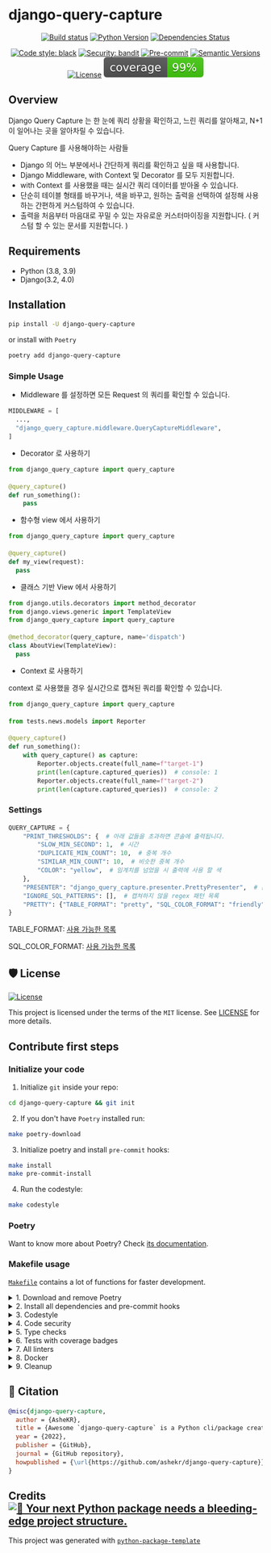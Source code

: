 # django-query-capture

<div align="center">

[![Build status](https://github.com/ashekr/django-query-capture/workflows/build/badge.svg?branch=main&event=push)](https://github.com/ashekr/django-query-capture/actions?query=workflow%3Abuild)
[![Python Version](https://img.shields.io/pypi/pyversions/django-query-capture.svg)](https://pypi.org/project/django-query-capture/)
[![Dependencies Status](https://img.shields.io/badge/dependencies-up%20to%20date-brightgreen.svg)](https://github.com/ashekr/django-query-capture/pulls?utf8=%E2%9C%93&q=is%3Apr%20author%3Aapp%2Fdependabot)

[![Code style: black](https://img.shields.io/badge/code%20style-black-000000.svg)](https://github.com/psf/black)
[![Security: bandit](https://img.shields.io/badge/security-bandit-green.svg)](https://github.com/PyCQA/bandit)
[![Pre-commit](https://img.shields.io/badge/pre--commit-enabled-brightgreen?logo=pre-commit&logoColor=white)](https://github.com/ashekr/django-query-capture/blob/main/.pre-commit-config.yaml)
[![Semantic Versions](https://img.shields.io/badge/%20%20%F0%9F%93%A6%F0%9F%9A%80-semantic--versions-e10079.svg)](https://github.com/ashekr/django-query-capture/releases)
[![License](https://img.shields.io/github/license/ashekr/django-query-capture)](https://github.com/ashekr/django-query-capture/blob/main/LICENSE)
![Coverage Report](assets/images/coverage.svg)

</div>

## Overview

Django Query Capture 는 한 눈에 쿼리 상황을 확인하고, 느린 쿼리를 알아채고, N+1 이 일어나는 곳을 알아차릴 수 있습니다.

Query Capture 를 사용해야하는 사람들

- Django 의 어느 부분에서나 간단하게 쿼리를 확인하고 싶을 때 사용합니다.
- Django Middleware, with Context 및 Decorator 를 모두 지원합니다.
- with Context 를 사용했을 때는 실시간 쿼리 데이터를 받아올 수 있습니다.
- 단순히 테이블 형태를 바꾸거나, 색을 바꾸고, 원하는 출력을 선택하여 설정해 사용하는 간편하게 커스텀하여 수 있습니다.
- 출력을 처음부터 마음대로 꾸밀 수 있는 자유로운 커스터마이징을 지원합니다. ( 커스텀 할 수 있는 문서를 지원합니다. )


## Requirements

- Python (3.8, 3.9)
- Django(3.2, 4.0)

## Installation

```bash
pip install -U django-query-capture
```

or install with `Poetry`

```bash
poetry add django-query-capture
```

### Simple Usage

- Middleware 를 설정하면 모든 Request 의 쿼리를 확인할 수 있습니다.

```python
MIDDLEWARE = [
  ...,
  "django_query_capture.middleware.QueryCaptureMiddleware",
]
```

- Decorator 로 사용하기

```python
from django_query_capture import query_capture

@query_capture()
def run_something():
    pass
```
  
  - 함수형 view 에서 사용하기
```python
from django_query_capture import query_capture

@query_capture()
def my_view(request):
  pass
```

  - 클래스 기반 View 에서 사용하기
```python
from django.utils.decorators import method_decorator
from django.views.generic import TemplateView
from django_query_capture import query_capture

@method_decorator(query_capture, name='dispatch')
class AboutView(TemplateView):
  pass
```

- Context 로 사용하기

context 로 사용했을 경우 실시간으로 캡쳐된 쿼리를 확인할 수 있습니다.

```python
from django_query_capture import query_capture

from tests.news.models import Reporter

@query_capture()
def run_something():
    with query_capture() as capture:
        Reporter.objects.create(full_name=f"target-1")
        print(len(capture.captured_queries))  # console: 1
        Reporter.objects.create(full_name=f"target-2")
        print(len(capture.captured_queries))  # console: 2
```

### Settings

```python
QUERY_CAPTURE = {
    "PRINT_THRESHOLDS": {  # 아래 값들을 초과하면 콘솔에 출력됩니다.
        "SLOW_MIN_SECOND": 1,  # 시간
        "DUPLICATE_MIN_COUNT": 10,  # 중복 개수
        "SIMILAR_MIN_COUNT": 10,  # 비슷한 중복 개수
        "COLOR": "yellow",  # 임계치를 넘었을 시 출력에 사용 할 색
    },
    "PRESENTER": "django_query_capture.presenter.PrettyPresenter",  # 콘솔에 데이터를 그리는 Presenter 클래스
    "IGNORE_SQL_PATTERNS": [],  # 캡쳐하지 않을 regex 패턴 목록
    "PRETTY": {"TABLE_FORMAT": "pretty", "SQL_COLOR_FORMAT": "friendly"},  # PrettyPresenter 를 사용했을 때 커스텀할 수 있는 세팅 값
}
```

TABLE_FORMAT: [사용 가능한 목록](https://github.com/astanin/python-tabulate#table-format)

SQL_COLOR_FORMAT: [사용 가능한 목록](https://pygments.org/styles/)



## 🛡 License

[![License](https://img.shields.io/github/license/ashekr/django-query-capture)](https://github.com/ashekr/django-query-capture/blob/main/LICENSE)

This project is licensed under the terms of the `MIT` license. See [LICENSE](https://github.com/ashekr/django-query-capture/blob/main/LICENSE) for more details.


## Contribute first steps

### Initialize your code

1. Initialize `git` inside your repo:

```bash
cd django-query-capture && git init
```

2. If you don't have `Poetry` installed run:

```bash
make poetry-download
```

3. Initialize poetry and install `pre-commit` hooks:

```bash
make install
make pre-commit-install
```

4. Run the codestyle:

```bash
make codestyle
```

### Poetry

Want to know more about Poetry? Check [its documentation](https://python-poetry.org/docs/).

### Makefile usage

[`Makefile`](https://github.com/ashekr/django-query-capture/blob/main/Makefile) contains a lot of functions for faster development.

<details>
<summary>1. Download and remove Poetry</summary>
<p>

To download and install Poetry run:

```bash
make poetry-download
```

To uninstall

```bash
make poetry-remove
```

</p>
</details>

<details>
<summary>2. Install all dependencies and pre-commit hooks</summary>
<p>

Install requirements:

```bash
make install
```

Pre-commit hooks coulb be installed after `git init` via

```bash
make pre-commit-install
```

</p>
</details>

<details>
<summary>3. Codestyle</summary>
<p>

Automatic formatting uses `pyupgrade`, `isort` and `black`.

```bash
make codestyle

# or use synonym
make formatting
```

Codestyle checks only, without rewriting files:

```bash
make check-codestyle
```

> Note: `check-codestyle` uses `isort`, `black` and `darglint` library

Update all dev libraries to the latest version using one comand

```bash
make update-dev-deps
```

</details>
<details>
<summary>4. Code security</summary>
<p>

```bash
make check-safety
```

This command launches `Poetry` integrity checks as well as identifies security issues with `Safety` and `Bandit`.

```bash
make check-safety
```

</p>
</details>

<details>
<summary>5. Type checks</summary>
<p>

Run `mypy` static type checker

```bash
make mypy
```

</p>
</details>

<details>
<summary>6. Tests with coverage badges</summary>
<p>

Run `pytest`

```bash
make test
```

</p>
</details>

<details>
<summary>7. All linters</summary>
<p>

Of course there is a command to ~~rule~~ run all linters in one:

```bash
make lint
```

the same as:

```bash
make test && make check-codestyle && make mypy && make check-safety
```

</p>
</details>

<details>
<summary>8. Docker</summary>
<p>

```bash
make docker-build
```

which is equivalent to:

```bash
make docker-build VERSION=latest
```

Remove docker image with

```bash
make docker-remove
```

More information [about docker](https://github.com/ashekr/django-query-capture/tree/main/docker).

</p>
</details>

<details>
<summary>9. Cleanup</summary>
<p>
Delete pycache files

```bash
make pycache-remove
```

Remove package build

```bash
make build-remove
```

Delete .DS_STORE files

```bash
make dsstore-remove
```

Remove .mypycache

```bash
make mypycache-remove
```

Or to remove all above run:

```bash
make cleanup
```

</p>
</details>

## 📃 Citation

```bibtex
@misc{django-query-capture,
  author = {AsheKR},
  title = {Awesome `django-query-capture` is a Python cli/package created with https://github.com/TezRomacH/python-package-template},
  year = {2022},
  publisher = {GitHub},
  journal = {GitHub repository},
  howpublished = {\url{https://github.com/ashekr/django-query-capture}}
}
```

## Credits [![🚀 Your next Python package needs a bleeding-edge project structure.](https://img.shields.io/badge/python--package--template-%F0%9F%9A%80-brightgreen)](https://github.com/TezRomacH/python-package-template)

This project was generated with [`python-package-template`](https://github.com/TezRomacH/python-package-template)

